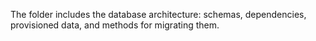 The folder includes the database architecture: schemas, dependencies, provisioned data, and methods for migrating them.
